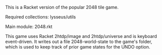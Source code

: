 This is a Racket version of the popular 2048 tile game. 

Required collections: 
   lysseus/utils
   
Main module: 2048.rkt
   
This game uses Racket 2htdp/image and 2htdp/universe and is keyboard event-driven. It writes out a file 2048-world-state to the game's folder, which is used to keep track of prior game states for the UNDO option. 


